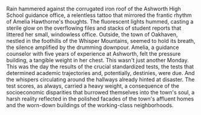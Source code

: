 Rain hammered against the corrugated iron roof of the Ashworth High School guidance office, a relentless tattoo that mirrored the frantic rhythm of Amelia Hawthorne's thoughts.  The fluorescent lights hummed, casting a sterile glow on the overflowing files and stacks of student reports that littered her small, windowless office.  Outside, the town of Oakhaven, nestled in the foothills of the Whisper Mountains, seemed to hold its breath, the silence amplified by the drumming downpour. Amelia, a guidance counselor with five years of experience at Ashworth, felt the pressure building, a tangible weight in her chest.  This wasn't just another Monday.  This was the day the results of the crucial standardized tests, the tests that determined academic trajectories and, potentially, destinies, were due. And the whispers circulating around the hallways already hinted at disaster.  The test scores, as always, carried a heavy weight, a consequence of the socioeconomic disparities that burrowed themselves into the town's soul, a harsh reality reflected in the polished facades of the town's affluent homes and the worn-down buildings of the working-class neighborhoods.
